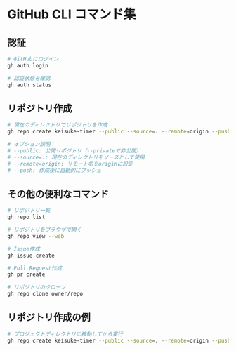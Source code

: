 # GitHub CLI コマンド集

## 認証
```bash
# GitHubにログイン
gh auth login

# 認証状態を確認
gh auth status
```

## リポジトリ作成
```bash
# 現在のディレクトリでリポジトリを作成
gh repo create keisuke-timer --public --source=. --remote=origin --push

# オプション説明：
# --public: 公開リポジトリ（--privateで非公開）
# --source=.: 現在のディレクトリをソースとして使用
# --remote=origin: リモート名をoriginに設定
# --push: 作成後に自動的にプッシュ
```

## その他の便利なコマンド
```bash
# リポジトリ一覧
gh repo list

# リポジトリをブラウザで開く
gh repo view --web

# Issue作成
gh issue create

# Pull Request作成
gh pr create

# リポジトリのクローン
gh repo clone owner/repo
```

## リポジトリ作成の例
```bash
# プロジェクトディレクトリに移動してから実行
gh repo create keisuke-timer --public --source=. --remote=origin --push --description "けいすけと一緒に時間管理！かわいいタイマーアプリ"
```